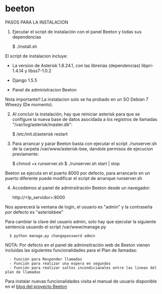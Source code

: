 beeton
======


PASOS PARA LA INSTALACION


1) Ejecutar el script de instalación con el panel Beeton y todas sus dependencias 

      $ ./install.sh

El script de instalacion incluye: 

- La version de Asterisk 1.8.24.1, con las librerias (dependencias) libpri-1.4.14 y libss7-1.0.2 

- Django 1.5.5

- Panel de administracion Beeton


Nota importante!!
La instalacion solo se ha probado en un SO Debian 7 Wheezy (De momento).

2) Al concluir la instalación, hay que reiniciar asterisk para que se configure la nueva base de datos asocidada a los registros de llamadas "/var/log/asterisk/master.db":

      $ /etc/init.d/asterisk restart

3) Para arrancar y parar Beeton basta con ejecutar el script ./runserver.sh de la carpeta /var/www/asterisk-bee, dandole permisos de ejecucion previamente:

      $ chmod +x runserver.sh
      $ ./runserver.sh start | stop
   
Beeton se ejecuta en el puerto 8000 por defecto, para arrancarlo en un puerto diferente puede modificar el script de arranque runserver.sh


4) Accedemos al panel de adminsitración Beeton desde un navegador:
     
     http://<Ip_servidor>:8000
    
Nos aparecerá la ventana de login, el usuario es "admin" y la contraseña por defecto es "asteriskbee"

Para cambiar la clave del usuario admin, solo hay que ejecutar la siguiente sentencia usuando el script /var/www/manage.py

      $ python manage.py changepassword admin
   

NOTA: Por defecto en el panel de adminsitración web de Beeton vienen incluidas las siguientes funcionalidades para el Plan de llamadas:

      - Función para Responder llamadas
      - Función para realizar una espera en segundos
      - Función para realizar saltos incondicianales entre las lineas del plan de llamadas

Para instalar nuevas funcionalidades visita el manual de usuario disponible en el <a href="http://beetonvoip.wordpress.com/">blog del proyecto Beeton</a> 

     
